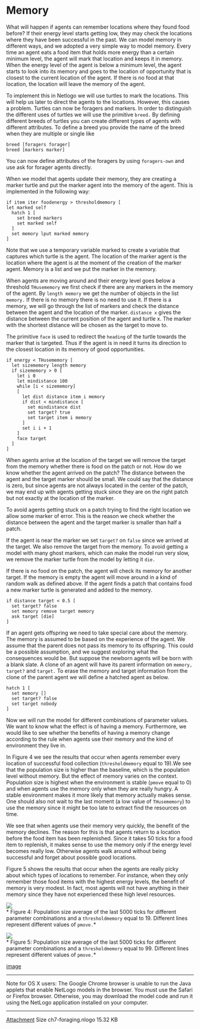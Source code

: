 # Memory
What will happen if agents can remember locations where they found food before? If their energy level starts getting low, they may check the locations where they have been successful in the past. We can model memory in different ways, and we adopted a very simple way to model memory. Every time an agent eats a food item that holds more energy than a certain minimum level, the agent will mark that location and keeps it in memory. When the energy level of the agent is below a minimum level, the agent starts to look into its memory and goes to the location of opportunity that is closest to the current location of the agent. If there is no food at that location, the location will leave the memory of the agent.

To implement this in Netlogo we will use turtles to mark the locations. This will help us later to direct the agents to the locations. However, this causes a problem. Turtles can now be foragers and markers. In order to distinguish the different uses of turtles we will use the primitive `breed.` By defining different breeds of turtles you can create different types of agents with different attributes. To define a breed you provide the name of the breed when they are multiple or single like
```
breed [foragers forager]
breed [markers marker]
```
You can now define attributes of the foragers by using `foragers-own` and use ask for forager agents directly.

When we model that agents update their memory, they are creating a marker turtle and put the marker agent into the memory of the agent. This is implemented in the following way:
```
if item iter foodenergy > thresholdmemory [
let marked self
  hatch 1 [
    set breed markers
    set marked self
  ]
  set memory lput marked memory
]
```
Note that we use a temporary variable marked to create a variable that captures which turtle is the agent. The location of the marker agent is the location where the agent is at the moment of the creation of the marker agent. Memory is a list and we put the marker in the memory.

When agents are moving around and their energy level goes below a threshold `THusememory` we first check if there are any markers in the memory of the agent. By `length memory` we get the number of objects in the list `memory.` If there is no memory there is no need to use it. If there is a memory, we will go through the list of markers and check the distance between the agent and the location of the marker. `distance x` gives the distance between the current position of the agent and turtle x. The marker with the shortest distance will be chosen as the target to move to.

The primitive `face` is used to redirect the `heading` of the turtle towards the marker that is targeted. Thus if the agent is in need it turns its direction to the closest location in its memory of good opportunities.
```
if energy < THusememory [
  let sizememory length memory
  if sizememory > 0 [
    let i 0
    let mindistance 100
    while [i < sizememory]
    [
      let dist distance item i memory
      if dist < mindistance [
        set mindistance dist
        set target? true
        set target item i memory
      ]
      set i i + 1
    ]
    face target
  ]
]
```
When agents arrive at the location of the target we will remove the target from the memory whether there is food on the patch or not. How do we know whether the agent arrived on the patch? The distance between the agent and the target marker should be small. We could say that the distance is zero, but since agents are not always located in the center of the patch, we may end up with agents getting stuck since they are on the right patch but not exactly at the location of the marker.

To avoid agents getting stuck on a patch trying to find the right location we allow some marker of error. This is the reason we check whether the distance between the agent and the target marker is smaller than half a patch.

If the agent is near the marker we set `target?` on `false` since we arrived at the target. We also remove the target from the memory. To avoid getting a model with many ghost markers, which can make the model run very slow, we remove the marker turtle from the model by letting it `die.`

If there is no food on the patch, the agent will check its memory for another target. If the memory is empty the agent will move around in a kind of random walk as defined above. If the agent finds a patch that contains food a new marker turtle is generated and added to the memory.
```
if distance target < 0.5 [
  set target? false
  set memory remove target memory
  ask target [die]
]
```
If an agent gets offspring we need to take special care about the memory. The memory is assumed to be based on the experience of the agent. We assume that the parent does not pass its memory to its offspring. This could be a possible assumption, and we suggest exploring what the consequences would be. But suppose the newborn agents will be born with a blank slate. A clone of an agent will have its parent information on `memory,` `target?` and `target.` To erase the memory and target information from the clone of the parent agent we will define a hatched agent as below.
```
hatch 1 [
  set memory []
  set target? false
  set target nobody
]
```
Now we will run the model for different combinations of parameter values. We want to know what the effect is of having a memory. Furthermore, we would like to see whether the benefits of having a memory change according to the rule when agents use their memory and the kind of environment they live in.

In Figure 4 we see the results that occur when agents remember every location of successful food collection (`thresholdmemory` equal to 19).We see that the population size is higher than the baseline, which is the population level without memory. But the effect of memory varies on the context. Population size is highest when the environment is stable (`pmove` equal to 0) and when agents use the memory only when they are really hungry. A stable environment makes it more likely that memory actually makes sense. One should also not wait to the last moment (a low value of `THusememory`) to use the memory since it might be too late to extract find the resources on time.

We see that when agents use their memory very quickly, the benefit of the memory declines. The reason for this is that agents return to a location before the food item has been replenished. Since it takes 50 ticks for a food item to replenish, it makes sense to use the memory only if the energy level becomes really low. Otherwise agents walk around without being successful and forget about possible good locations.

Figure 5 shows the results that occur when the agents are really picky about which types of locations to remember. For instance, when they only remember those food items with the highest energy levels, the benefit of memory is very modest. In fact, most agents will not have anything in their memory since they have not experienced these high level resources.

![](https://raw.githubusercontent.com/comses/intro-to-abm/master/assets/images/Ch_7_Fig_4.png)<br>*
Figure 4: Population size average of the last 5000 ticks for different parameter combinations and a `thresholdmemory` equal to 19. Different lines represent different values of `pmove.`*

![](https://raw.githubusercontent.com/comses/intro-to-abm/master/assets/images/Ch_7_Fig_5.png)<br>*
Figure 5: Population size average of the last 5000 ticks for different parameter combinations and a `thresholdmemory` equal to 99. Different lines represent different values of `pmove.`*

[image](https://www.openabm.org/book/33102/74-memory)


____
Note for OS X users: The Google Chrome browser is unable to run the Java applets that enable NetLogo models in the browser. You must use the Safari or Firefox browser. Otherwise, you may download the model code and run it using the NetLogo application installed on your computer.
____

[Attachment](https://www.openabm.org/files/books/3443/ch7-foraging.nlogo)	Size
 ch7-foraging.nlogo	15.32 KB
